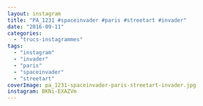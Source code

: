 ```yaml
---
layout: instagram
title: "PA_1231 #spaceinvader #paris #streetart #invader"
date: "2016-09-11"
categories: 
  - "trucs-instagrammes"
tags: 
  - "instagram"
  - "invader"
  - "paris"
  - "spaceinvader"
  - "streetart"
coverImage: pa_1231-spaceinvader-paris-streetart-invader.jpg
instagram: BKNi-EXAZVm
---
```

